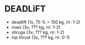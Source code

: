 # DEADLiFT
* deadlift (1x, 75 % = 150 kg, rir: 1-2)
* rows (3x, ??? kg, rir: 1-2)
* shrugs (3x, ??? kg, rir: 1-2)
* hip thrust (3x, ??? kg, rir: 0-1)

